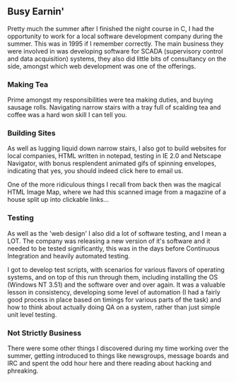 ## Busy Earnin'
Pretty much the summer after I finished the night course in C, I had the opportunity to work for a local software development company during the summer. This was in 1995 if I remember correctly. The main business they were involved in was developing software for SCADA (supervisory control and data acquisition) systems, they also did little bits of consultancy on the side, amongst which web development was one of the offerings.

### Making Tea
Prime amongst my responsibilities were tea making duties, and buying sausage rolls. Navigating narrow stairs with a tray full of scalding tea and coffee was a hard won skill I can tell you.

### Building Sites
As well as lugging liquid down narrow stairs, I also got to build websites for local companies, HTML written in notepad, testing in IE 2.0 and Netscape Navigator, with bonus resplendent animated gifs of spinning envelopes, indicating that yes, you should indeed click here to email us.

One of the more ridiculous things I recall from back then was the magical HTML Image Map, where we had this scanned image from a magazine of a house split up into clickable links...

### Testing
As well as the 'web design' I also did a lot of software testing, and I mean a LOT. The company was releasing a new version of it's software and it needed to be tested significantly, this was in the days before Continuous Integration and heavily automated testing.

I got to develop test scripts, with scenarios for various flavors of operating systems, and on top of this run through them, including installing the OS (Windows NT 3.51) and the software over and over again. It was a valuable lesson in consistency, developing some level of automation (I had a fairly good process in place based on timings for various parts of the task) and how to think about actually doing QA on a system, rather than just simple unit level testing.

### Not Strictly Business
There were some other things I discovered during my time working over the summer, getting introduced to things like newsgroups, message boards and IRC and spent the odd hour here and there reading about hacking and phreaking.